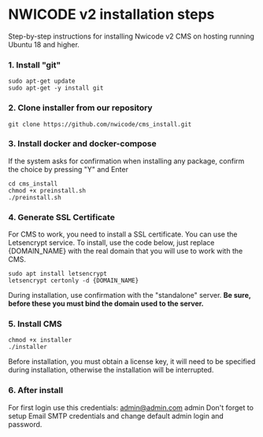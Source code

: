 # NWICODE v2 installation steps

Step-by-step instructions for installing Nwicode v2 CMS on hosting running Ubuntu 18 and higher.

### 1. Install "git"
    sudo apt-get update
	sudo apt-get -y install git

### 2. Clone installer from our repository
    git clone https://github.com/nwicode/cms_install.git

### 3. Install docker and  docker-compose
If the system asks for confirmation when installing any package, confirm the choice by pressing "Y" and Enter

    cd cms_install
    chmod +x preinstall.sh
	./preinstall.sh

### 4. Generate SSL Certificate
For CMS to work, you need to install a SSL certificate. You can use the Letsencrypt service.  To install, use the code below, just replace {DOMAIN_NAME} with the real domain that you will use to work with the CMS.

    sudo apt install letsencrypt
    letsencrypt certonly -d {DOMAIN_NAME}
During installation, use confirmation with the "standalone" server.
**Be sure, before these you must bind the domain used to the server.**

### 5. Install CMS
    chmod +x installer
    ./installer

Before installation, you must obtain a license key, it will need to be specified during installation, otherwise the installation will be interrupted.

### 6. After install
For first login use this credentials:
	admin@admin.com
	admin
Don't forget to setup Email SMTP credentials and  change default admin login and password.
